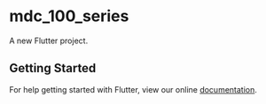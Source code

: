 # mdc_100_series

A new Flutter project.

## Getting Started

For help getting started with Flutter, view our online
[documentation](https://flutter.io/).
